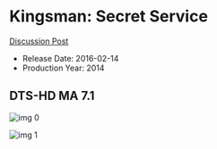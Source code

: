 # Kingsman: Secret Service

[Discussion Post](https://www.avsforum.com/threads/bass-eq-for-filtered-movies.2995212/post-56772394)

* Release Date: 2016-02-14
* Production Year: 2014

## DTS-HD MA 7.1

![img 0](https://fanart.tv/fanart/movies/207703/moviethumb/kingsman-the-secret-service-557334f283b4e.jpg)

![img 1](https://i.imgur.com/VqspqnG.png)

